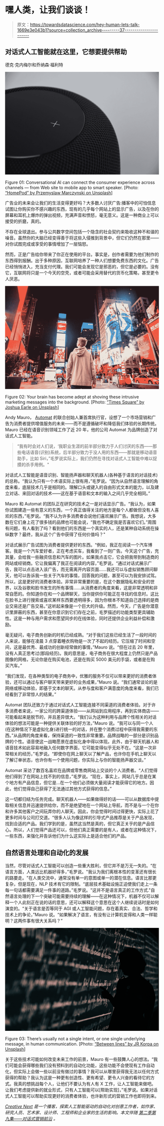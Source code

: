 # 嘿人类，让我们谈谈！

> 原文：<https://towardsdatascience.com/hey-human-lets-talk-1669e3e043b1?source=collection_archive---------37----------------------->

## 对话式人工智能就在这里，它想要提供帮助

德克·克内梅尔和乔纳森·福利特

![](img/8b8a1b2fce4e272cfa94eee7c8a26af9.png)

Figure 01: Conversational AI can connect the consumer experience across channels — from Web site to mobile app to smart speaker.
[Photo: [“HomePod” by Przemyslaw Marczynski on Unsplash](https://unsplash.com/photos/04TYM24Wi2c)]

广告业的未来会让我们的生活变得更好吗？大多数人讨厌广告:播客中的可怕信息试图让你购买你不感兴趣的东西，现有的几乎每个网站上的显示广告，以及在你的屏幕和耳机上爆炸的弹出视频，充满声音和愤怒，毫无意义。这是一种商业上可以接受的折磨，真的。

不存在全球退出。参与公共数字空间包括一个隐含的社会契约来吸收这种不和谐的噪音。虽然你的大脑已经变得善于将这些入侵推到背景中，但它们仍然在那里——对你试图完成或享受的事情增加了一层恼怒。

然而，正是广告给你带来了你正在使用的平台。事实是，创作者需要为他们制作的东西得到报酬。出于多种原因，互联网培养了一种人们想要免费东西的文化。广告已经悄悄进入，充当支付代理。我们可能会发现它是邪恶的，但它是必要的。没有它，互联网将只是一个今天的空壳，或者可能会采用替代的货币化策略，甚至更令人厌恶。

![](img/d065f2d3a47f6e7229110d5510f5eb19.png)

Figure 02: Your brain has become adept at shoving these intrusive marketing messages into the background.
[Photo: [“Times Square” by Joshua Earle on Unsplash](https://unsplash.com/photos/X_roZ7toBJY)]

Andy Mauro， [Automat](https://www.automat.ai/) 的联合创始人兼首席执行官，设想了一个市场营销和广告为消费者提供增值服务的未来——而不是遵循破坏和降低我们体验的长期传统。Mauro 已经在语音识别领域工作了近 20 年，他的公司 Automat 为品牌创造了对话式人工智能。

> “我有时会对人们说，‘我职业生涯的前半部分致力于人们讨厌的东西——那些电话语音(识别)系统，后半部分致力于没人用的东西——那就是移动语音助手，比如 Siri，”毛罗说实际上，我们仍然在寻找对话式人工智能中难以捉摸的杀手用例。"

对话式人工智能是语音识别、智能扬声器和聊天机器人(各种基于语言的对话技术)的总称。“我认为只有一个术语实际上很有用，”毛罗说。“因为从自然语言理解的角度来看，底层技术几乎是相同的。理解口头或键入的自由形式文本的能力，以及建立对话、来回对话的技术——这在基于语音和文本的输入之间几乎完全相同。”

Mauro 和 Automat 的团队正在研究的技术之一是对话显示广告。“我认为，如果你试图建造一些有意义的东西，一个真正值得关注的地方是每个人都做但没有人喜欢的东西，”毛罗说。“我不认为许多消费者会说他们喜欢展示广告。我想说，大多数在它们身上花了很多钱的品牌也可能会说，“我也不确定我是否喜欢它们。”周围有问题，有人看到了吗？看到他们的东西是一个真实的人，还是某种自动系统在操纵数字？最终，我从这个广告中获得了任何价值吗？"

对话式展示广告试图为消费者提供更好的东西。“例如，我正在阅读一个汽车博客。我是一个汽车爱好者，正在考虑买车，我看到了一则广告。今天这个广告，充其量，会给我一些融资信息和汽车的图片。如果我点击它，它会把我带到制造商的网站或经销商。它让我偏离了我正在阅读的内容，”毛罗说。“通过对话式展示广告，我可以点击进入该广告，而无需离开内容页面……我还可以与虚拟销售顾问聊天，他可以告诉我一些关于汽车的事情，回答我的问题，甚至可以为我安排试驾。所以，这是更好的消费者体验。非常非常重要的是，在这个数据隐私和安全的世界，以及谷歌和脸书发生的所有事情……从消费者的角度来看，这是非常透明和非常自愿的。你知道你在和一个品牌聊天，当你提供你可能正在寻找的信息时。这比在脸书上进行搜索或喜欢某样东西要透明得多，因为你根本不知道自己选择的是商业交易还是广告交易。”这听起来像是一个巨大的升级。然而，今天，广告是你潜意识里屏蔽的东西，甚至在你意识到它们存在之前，毛罗描述的功能类型更具辅助性。这是一种与用户需求和愿望同步的在线体验，同时还提供企业利益补偿和激励。

毫无疑问，电子商务创新的时机已经成熟。“对于我们这些已经生活了一段时间的人来说，能够在凌晨 3 点穿着睡衣购物是一次了不起的经历。它压缩了时间和空间，这是最优秀、最成功的创新经常做的事情，”Mauro 说。“但在过去 20 年里，没有人真正思考过(那段经历)。我的意思是，电子商务在很大程度上仍然只是产品图像的网格，无论你是在购买电池，还是在购买 5000 美元的手袋，或者是在购买汽车。”

“我们发现，在各种类型的电子商务中，优雅的服务不仅可以带来更好的消费者体验，还可以通过与客户聊天带来更好的业务成果，”Mauro 说。“我们通常谈论的是网络或移动体验，即基于文本的聊天。从参与度和客户满意度的角度来看，我们已经看到了非常惊人的结果。”

Automat 团队还致力于通过对话式人工智能连接不同渠道的消费者体验。对于许多消费者来说，一家公司的跨渠道体验——从网站到应用程序，再到实体商店——可能看起来是脱节的，并且差异很大。“我们认为这种利用与品牌个性相关的对话体验的想法可能是一种提供关联体验的好方法，”Mauro 说。“我可以与同一个人(在这种情况下是虚拟化身)进行统一的对话，并在整个消费过程中获得我需要的东西。”从品牌的角度来看，保持渠道的一致性非常重要。品牌战略的一部分是识别品牌的个性。语音使这一战略愿景在虚拟化身中得以体现。此外，由于聊天机器人和语音技术如此容易地融入任何数字界面，它可能变得似乎无处不在。“这是一次非常相关的经历，”毛罗说。“即使你在网上聊天以了解产品，也许你在手机上聊天以了解订单状态，也许你有一个使用问题，你实际上与你的智能扬声器交谈。”

Automat 采访了数百名喜欢在品牌或零售商网站上交谈的个人消费者。“人们觉得他们得到了在网站上找不到的信息，”毛罗说。“现在，事实上，网站几乎总是在某个地方有产品信息，但它是…在一个他们必须做大量阅读才能获得它的地方。因此，他们觉得自己获得了无法通过其他方式获得的信息。”

这一切都归结为任务完成。聊天机器人——如果做得好的话——可以从数据库中提取相关信息并迅速提供给你，而不是绝望地在一个网站上导航，而不是与一个在你和许多其他客户之间玩弄你的人聊天。因此，你会觉得时间过得更快，实际上花了更多时间与公司打交道。“很多人认为像这样的引导式产品推荐是关于产品发现，找到合适的产品。我们学到的是，虽然这当然是真的，但它真正关乎的是产品信心。所以，人们觉得产品还可以，但他们真正需要的是有人，或者在这种情况下，一些东西，来强化并告诉他们为什么这实际上是适合他们的产品。

## **自然语言处理和自动化的发展**

当然，尽管对话式人工智能可以创造一些重大胜利，但它并不是万无一失的。“在语言方面，人类远比机器好得多，”毛罗说。"我认为我们离根本性的变革还有很长的路要走。"在人类交流中，通常没有单一的意图或单一的潜在信息。语言比那更复杂，但是现在，NLP 技术有它的限制。“底层技术基础设施正迫使我们走上一条每一句话都需要满足一件事的道路。”毛罗说。"这并不是语言真正的工作方式."自然语言处理的下一个突破可能需要持续的理解——在这种情况下，机器不仅可以解释一个人此刻正在说的话的意思，还可以解释这个意思在这个人继续说话时是如何演变的。“关于语言是否等同于 AGI 或人工智能问题，存在着真实、合法、哲学和技术上的争论，”Mauro 说。“如果解决了语言，有没有让计算机变得和人类一样聪明？这两件事有很大关系吗？”

![](img/cfc1421a3e81ccc3ed418ec65bde9e4c.png)

Figure 03: There’s usually not a single intent, or one single underlying message, in human communication.
[Photo: [“Between lines” by JR Korpa on Unsplash](https://unsplash.com/photos/JXb5j1vdWSI)]

关于这些技术可能如何改变未来工作的前景，Mauro 有一些鼓舞人心的想法。“我们可能会获得哪些我们没有预料到的自动化功能，这些功能不会使现有工作自动化，但实际上会做一些以前没有做过的事情？我可以从哪里获得我无法以任何方式获得的帮助？我认为这是一种更有创造性、更有希望、更令人兴奋的看待它的方式。我真的想挑战每个人，让他们不要认为有人有 X 工作，让人工智能来做吧。让我们考虑提供新的就业形式，只有人工智能可以[帮助实现]，”毛罗说。如果对话式人工智能可以帮助实现更好的消费者体验，也许新形式的营销工作也即将到来。

[*Creative Next*](http://www.creativenext.org/) *是一个播客，探索人工智能驱动的自动化对创意工作者，如作家、研究人员、艺术家、设计师、工程师和企业家的生活的影响。本文伴随* [*第二季第九集——对话式营销前沿*](https://creativenext.org/episodes/frontiers-of-conversational-marketing/) *。*